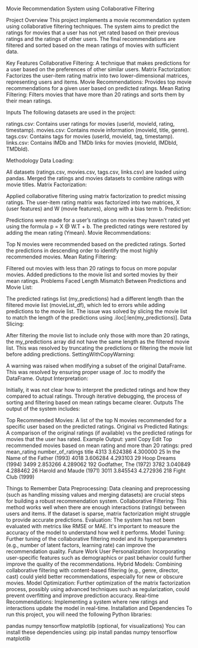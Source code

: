 Movie Recommendation System using Collaborative Filtering

Project Overview
This project implements a movie recommendation system using collaborative filtering techniques. The system aims to predict the ratings for movies that a user has not yet rated based on their previous ratings and the ratings of other users. The final recommendations are filtered and sorted based on the mean ratings of movies with sufficient data.

Key Features
Collaborative Filtering: A technique that makes predictions for a user based on the preferences of other similar users.
Matrix Factorization: Factorizes the user-item rating matrix into two lower-dimensional matrices, representing users and items.
Movie Recommendations: Provides top movie recommendations for a given user based on predicted ratings.
Mean Rating Filtering: Filters movies that have more than 20 ratings and sorts them by their mean ratings.

Inputs
The following datasets are used in the project:

ratings.csv: Contains user ratings for movies (userId, movieId, rating, timestamp).
movies.csv: Contains movie information (movieId, title, genre).
tags.csv: Contains tags for movies (userId, movieId, tag, timestamp).
links.csv: Contains IMDb and TMDb links for movies (movieId, IMDbId, TMDbId).

Methodology
Data Loading:

All datasets (ratings.csv, movies.csv, tags.csv, links.csv) are loaded using pandas.
Merged the ratings and movies datasets to combine ratings with movie titles.
Matrix Factorization:

Applied collaborative filtering using matrix factorization to predict missing ratings.
The user-item rating matrix was factorized into two matrices, X (user features) and W (movie features), along with a bias term b.
Prediction:

Predictions were made for a user’s ratings on movies they haven’t rated yet using the formula p = X @ W.T + b.
The predicted ratings were restored by adding the mean rating (Ymean).
Movie Recommendations:

Top N movies were recommended based on the predicted ratings.
Sorted the predictions in descending order to identify the most highly recommended movies.
Mean Rating Filtering:

Filtered out movies with less than 20 ratings to focus on more popular movies.
Added predictions to the movie list and sorted movies by their mean ratings.
Problems Faced
Length Mismatch Between Predictions and Movie List:

The predicted ratings list (my_predictions) had a different length than the filtered movie list (movieList_df), which led to errors while adding predictions to the movie list.
The issue was solved by slicing the movie list to match the length of the predictions using .iloc[:len(my_predictions)].
Data Slicing:

After filtering the movie list to include only those with more than 20 ratings, the my_predictions array did not have the same length as the filtered movie list.
This was resolved by truncating the predictions or filtering the movie list before adding predictions.
SettingWithCopyWarning:

A warning was raised when modifying a subset of the original DataFrame. This was resolved by ensuring proper usage of .loc to modify the DataFrame.
Output Interpretation:

Initially, it was not clear how to interpret the predicted ratings and how they compared to actual ratings. Through iterative debugging, the process of sorting and filtering based on mean ratings became clearer.
Outputs
The output of the system includes:

Top Recommended Movies: A list of the top N movies recommended for a specific user based on the predicted ratings.
Original vs Predicted Ratings: A comparison of the original ratings (if available) vs the predicted ratings for movies that the user has rated.
Example Output:
yaml
Copy
Edit
Top recommended movies based on mean rating and more than 20 ratings:
          pred  mean_rating  number_of_ratings  title
4313  3.624386     4.300000                 25  In the Name of the Father (1993)
4018  3.606284     4.293103                 29  Hoop Dreams (1994)
3499  2.853266     4.289062                192  Godfather, The (1972)
3782  3.040849     4.288462                 26  Harold and Maude (1971)
3011  3.845543     4.272936                218  Fight Club (1999)





Things to Remember
Data Preprocessing: Data cleaning and preprocessing (such as handling missing values and merging datasets) are crucial steps for building a robust recommendation system.
Collaborative Filtering: This method works well when there are enough interactions (ratings) between users and items. If the dataset is sparse, matrix factorization might struggle to provide accurate predictions.
Evaluation: The system has not been evaluated with metrics like RMSE or MAE. It's important to measure the accuracy of the model to understand how well it performs.
Model Tuning: Further tuning of the collaborative filtering model and its hyperparameters (e.g., number of latent factors, learning rate) can improve the recommendation quality.
Future Work
User Personalization: Incorporating user-specific features such as demographics or past behavior could further improve the quality of the recommendations.
Hybrid Models: Combining collaborative filtering with content-based filtering (e.g., genre, director, cast) could yield better recommendations, especially for new or obscure movies.
Model Optimization: Further optimization of the matrix factorization process, possibly using advanced techniques such as regularization, could prevent overfitting and improve prediction accuracy.
Real-time Recommendations: Implementing a system where new ratings and interactions update the model in real-time.
Installation and Dependencies
To run this project, you will need the following Python libraries:

pandas
numpy
tensorflow
matplotlib (optional, for visualizations)
You can install these dependencies using:
pip install pandas numpy tensorflow matplotlib
